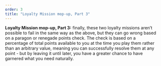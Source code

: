 ```yaml
---
order: 3
title: "Loyalty Mission mop-up, Part 3"
--- 
```


**Loyalty Mission mop-up, Part 3:** finally, these two loyalty missions aren’t possible to fail in the same way as the above, but they can go wrong based on a paragon or renegade points check. The check is based on a percentage of total points available to you at the time you play them rather than an arbitrary value, meaning you can successfully resolve them at any point - but by leaving it until later, you have a greater chance to have garnered what you need naturally.
